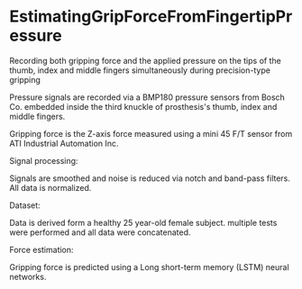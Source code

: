 # EstimatingGripForceFromFingertipPressure

<Repository for gripping force estimation with the goal of gripping control of a hand prosthesis with pressure sensors embedded inside its fingers>

Recording both gripping force and the applied pressure on the tips of the thumb, index and middle fingers simultaneously during precision-type gripping

Pressure signals are recorded via a BMP180 pressure sensors from Bosch Co. embedded inside the third knuckle of prosthesis's thumb, index and middle fingers.

Gripping force is the Z-axis force measured using a mini 45 F/T sensor from ATI Industrial Automation Inc.

Signal processing:

Signals are smoothed and noise is reduced via notch and band-pass filters. All data is normalized.

Dataset:

Data is derived form a healthy 25 year-old female subject. multiple tests were performed and all data were concatenated.

Force estimation:

Gripping force is predicted using a Long short-term memory (LSTM) neural networks.
